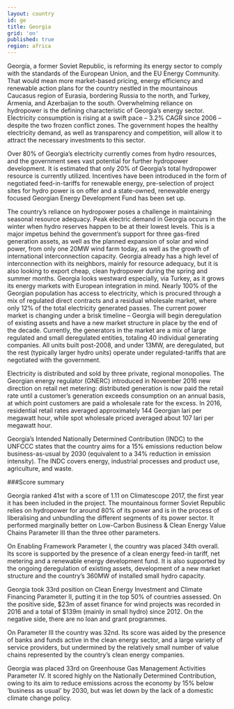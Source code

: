 ```yaml
---
layout: country
id: ge
title: Georgia
grid: 'on'
published: true
region: africa
---
```


Georgia, a former Soviet Republic, is reforming its energy sector to comply with the standards of the European Union, and the EU Energy Community. That would mean more market-based pricing, energy efficiency and renewable action plans for the country nestled in the mountainous Caucasus region of Eurasia, bordering Russia to the north, and Turkey, Armenia, and Azerbaijan to the south. Overwhelming reliance on hydropower is the defining characteristic of Georgia’s energy sector. Electricity consumption is rising at a swift pace – 3.2% CAGR since 2006 – despite the two frozen conflict zones. The government hopes the healthy electricity demand, as well as transparency and competition, will allow it to attract the necessary investments to this sector.

Over 80% of Georgia’s electricity currently comes from hydro resources, and the government sees vast potential for further hydropower development. It is estimated that only 20% of Georgia’s total hydropower resource is currently utilized. Incentives have been introduced in the form of negotiated feed-in-tariffs for renewable energy, pre-selection of project sites for hydro power is on offer and a state-owned, renewable energy focused Georgian Energy Development Fund has been set up.

The country’s reliance on hydropower poses a challenge in maintaining seasonal resource adequacy. Peak electric demand in Georgia occurs in the winter when hydro reserves happen to be at their lowest levels. This is a major impetus behind the government’s support for three gas-fired generation assets, as well as the planned expansion of solar and wind power, from only one 20MW wind farm today, as well as the growth of international interconnection capacity. Georgia already has a high level of interconnection with its neighbors, mainly for resource adequacy, but it is also looking to export cheap, clean hydropower during the spring and summer months. Georgia looks westward especially, via Turkey, as it grows its energy markets with European integration in mind.
Nearly 100% of the Georgian population has access to electricity, which is procured through a mix of regulated direct contracts and a residual wholesale market, where only 12% of the total electricity generated passes. The current power market is changing under a brisk timeline – Georgia will begin deregulation of existing assets and have a new market structure in place by the end of the decade. Currently, the generators in the market are a mix of large regulated and small deregulated entities, totaling 40 individual generating companies. All units built post-2008, and under 13MW, are deregulated, but the rest (typically larger hydro units) operate under regulated-tariffs that are negotiated with the government.

Electricity is distributed and sold by three private, regional monopolies. The Georgian energy regulator (GNERC) introduced in November 2016 new direction on retail net metering: distributed generation is now paid the retail rate until a customer’s generation exceeds consumption on an annual basis, at which point customers are paid a wholesale rate for the excess. In 2016, residential retail rates averaged approximately 144 Georgian lari per megawatt hour, while spot wholesale priced averaged about 107 lari per megawatt hour.

Georgia’s Intended Nationally Determined Contribution (INDC) to the UNFCCC states that the country aims for a 15% emissions reduction below business-as-usual by 2030 (equivalent to a 34% reduction in emission intensity). The INDC covers energy, industrial processes and product use, agriculture, and waste.


###Score summary

Georgia ranked 41st with a score of 1.11 on Climatescope 2017, the first year it has been included in the project. The mountainous former Soviet Republic relies on hydropower for around 80% of its power and is in the process of liberalising and unbundling the different segments of its power sector. It performed marginally better on Low-Carbon Business & Clean Energy Value Chains Parameter III than the three other parameters.

On Enabling Framework Parameter I, the country was placed 34th overall. Its score is supported by the presence of a clean energy feed-in tariff, net metering and a renewable energy development fund. It is also supported by the ongoing deregulation of existing assets, development of a new market structure and the country’s 360MW of installed small hydro capacity.

Georgia took 33rd position on Clean Energy Investment and Climate Financing Parameter II, putting it in the top 50% of countries assessed. On the positive side, $23m of asset finance for wind projects was recorded in 2016 and a total of $139m (mainly in small hydro) since 2012. On the negative side, there are no loan and grant programmes.  

On Parameter III the country was 32nd. Its score was aided by the presence of banks and funds active in the clean energy sector, and a large variety of service providers, but undermined by the relatively small number of value chains represented by the country’s clean energy companies.

Georgia was placed 33rd on Greenhouse Gas Management Activities Parameter IV. It scored highly on the Nationally Determined Contribution, owing to its aim to reduce emissions across the economy by 15% below ‘business as usual’ by 2030, but was let down by the lack of a domestic climate change policy.

